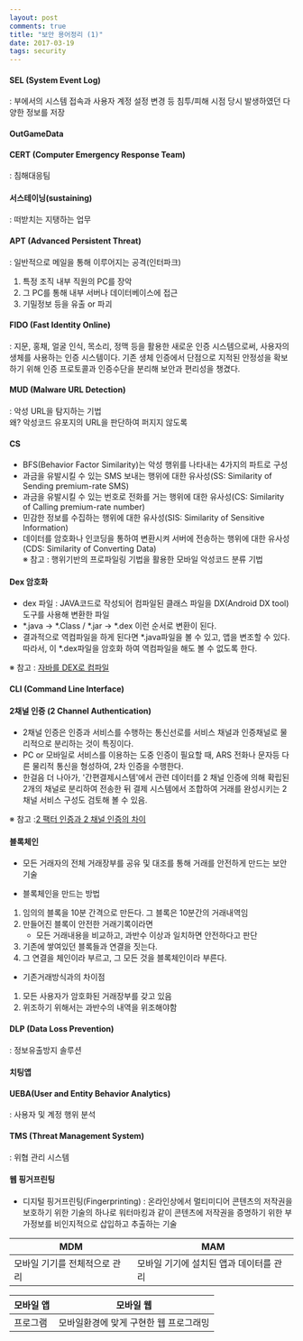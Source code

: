 ```yaml
---
layout: post
comments: true
title: "보안 용어정리 (1)"
date: 2017-03-19
tags: security
---
```


#### SEL (System Event Log)
: 부에서의 시스템  접속과 사용자 계정 설정 변경 등 침투/피해 시점 당시 발생하였던 다양한 정보를 저장  

#### OutGameData  
#### CERT (Computer Emergency Response Team)  
: 침해대응팀  

#### 서스테이닝(sustaining)  
: 떠받치는 지탱하는 업무  

#### APT (Advanced Persistent Threat)  
: 일반적으로 메일을 통해 이루어지는 공격(인터파크)  
1. 특정 조직 내부 직원의 PC를 장악  
2. 그 PC를 통해 내부 서버나 데이터베이스에 접근  
3. 기밀정보 등을 유출 or 파괴  

#### FIDO  (Fast Identity Online)  
: 지문, 홍채, 얼굴 인식, 목소리, 정맥 등을 활용한 새로운 인증 시스템으로써, 사용자의 생체를 사용하는 인증 시스템이다. 기존 생체 인증에서 단점으로 지적된 안정성을 확보하기 위해 인증 프로토콜과 인증수단을 분리해 보안과 편리성을 챙겼다.  

#### MUD (Malware URL Detection)  
: 악성 URL을 탐지하는 기법  
왜? 악성코드 유포지의 URL을 판단하여 퍼지지 않도록  

#### CS  
- BFS(Behavior Factor Similarity)는 악성 행위를 나타내는 4가지의 파트로 구성  
- 과금을 유발시킬 수 있는 SMS 보내는 행위에 대한 유사성(SS: Similarity of Sending premium-rate SMS)  
- 과금을 유발시킬 수 있는 번호로 전화를 거는 행위에 대한 유사성(CS: Similarity of Calling premium-rate number)  
- 민감한 정보를 수집하는 행위에 대한 유사성(SIS: Similarity of Sensitive Information)  
- 데이터를 암호화나 인코딩을 통하여 변환시켜 서버에 전송하는 행위에 대한 유사성(CDS: Similarity of Converting Data)  
※ 참고 : 행위기반의 프로파일링 기법을 활용한 모바일 악성코드 분류 기법  

#### Dex 암호화  
- dex 파일 : JAVA코드로 작성되어 컴파일된 클래스 파일을 DX(Android DX tool)도구를 사용해 변환한 파일
- \*.java -> \*.Class / \*.jar -> \*.dex 이런 순서로 변환이 된다.
- 결과적으로 역컴파일을 하게 된다면 \*.java파일을 볼 수 있고, 앱을 변조할 수 있다. 따라서, 이 \*.dex파일을 암호화 하여 역컴파일을 해도 볼 수 없도록 한다.

※ 참고 : [자바를 DEX로 컴파일](http://jmoon1601.tistory.com/29)  

#### CLI (Command Line Interface)  
#### 2채널 인증 (2 Channel Authentication)  
- 2채널 인증은 인증과 서비스를 수행하는 통신선로를 서비스 채널과 인증채널로 물리적으로 분리하는 것이 특징이다.  
- PC or 모바일로 서비스를 이용하는 도중 인증이 필요할 때, ARS 전화나 문자등 다른 물리적 통신을 형성하여, 2차 인증을 수행한다.
- 한걸음 더 나아가, '간편결제시스템'에서 관련 데이터를 2 채널 인증에 의해 확립된 2개의 채널로 분리하여 전송한 뒤 결제 시스템에서 조합하여 거래를 완성시키는 2 채널 서비스 구성도 검토해 볼 수 있음.  

※ 참고 :[2 팩터 인증과 2 채널 인증의 차이](http://blogger.pe.kr/376)  

#### 블록체인  
- 모든 거래자의 전체 거래장부를 공유 및 대조를 통해 거래를 안전하게 만드는 보안기술  

- 블록체인을 만드는 방법  
 1. 임의의 블록을 10분 간격으로 만든다. 그 블록은 10분간의 거래내역임  
 2. 만들어진 블록이 안전한 거래기록이라면  
     - 모든 거래내용을 비교하고, 과반수 이상과 일치하면 안전하다고 판단  
 3. 기존에 쌓여있던 블록들과 연결을 짓는다.  
 4. 그 연결을 체인이라 부르고, 그 모든 것을 블록체인이라 부른다.  

- 기존거래방식과의 차이점
 1. 모든 사용자가 암호화된 거래장부를 갖고 있음  
 2. 위조하기 위해서는 과반수의 내역을 위조해야함  

#### DLP (Data Loss Prevention)  
: 정보유출방지 솔루션  
#### 치팅앱  
#### UEBA(User and Entity Behavior Analytics)    
: 사용자 및 계정 행위 분석

#### TMS (Threat Management System)  
: 위협 관리 시스템  

#### 웹 핑거프린팅  
- 디지털 핑거프린팅(Fingerprinting) : 온라인상에서 멀티미디어 콘텐츠의 저작권을 보호하기 위한 기술의 하나로 워터마킹과 같이 콘텐츠에 저작권을 증명하기 위한 부가정보를 비인지적으로 삽입하고 추출하는 기술  


| MDM | MAM |
|------|------|
| 모바일 기기를 전체적으로 관리 | 모바일 기기에 설치된 앱과 데이터를 관리 |

| 모바일 앱 | 모바일 웹 |
|------|------|
| 프로그램 | 모바일환경에 맞게 구현한 웹 프로그래밍 |
